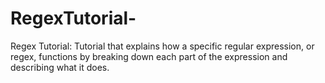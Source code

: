 # RegexTutorial-
Regex Tutorial: Tutorial that explains how a specific regular expression, or regex, functions by breaking down each part of the expression and describing what it does.
